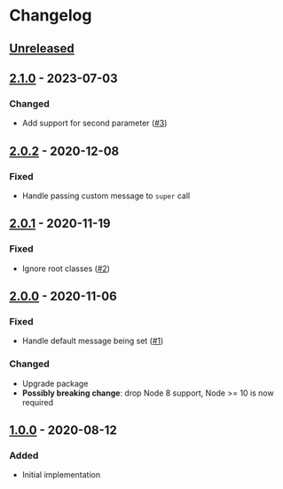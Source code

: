 # Changelog

## [Unreleased][]

## [2.1.0][] - 2023-07-03

### Changed

-   Add support for second parameter
    ([#3](https://github.com/niksy/babel-plugin-native-error-extend/issues/3))

## [2.0.2][] - 2020-12-08

### Fixed

-   Handle passing custom message to `super` call

## [2.0.1][] - 2020-11-19

### Fixed

-   Ignore root classes
    ([#2](https://github.com/niksy/babel-plugin-native-error-extend/issues/2))

## [2.0.0][] - 2020-11-06

### Fixed

-   Handle default message being set
    ([#1](https://github.com/niksy/babel-plugin-native-error-extend/issues/1))

### Changed

-   Upgrade package
-   **Possibly breaking change**: drop Node 8 support, Node >= 10 is now
    required

## [1.0.0][] - 2020-08-12

### Added

-   Initial implementation

[1.0.0]: https://github.com/niksy/babel-plugin-native-error-extend/tree/v1.0.0
[2.0.0]: https://github.com/niksy/babel-plugin-native-error-extend/tree/v2.0.0
[2.0.1]: https://github.com/niksy/babel-plugin-native-error-extend/tree/v2.0.1
[unreleased]:
	https://github.com/niksy/babel-plugin-native-error-extend/compare/v2.0.2...HEAD
[2.0.2]: https://github.com/niksy/babel-plugin-native-error-extend/tree/v2.0.2
[Unreleased]:
	https://github.com/niksy/babel-plugin-native-error-extend/compare/v2.1.0...HEAD
[2.1.0]: https://github.com/niksy/babel-plugin-native-error-extend/tree/v2.1.0
